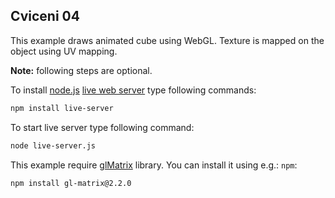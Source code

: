 Cviceni 04
----------

This example draws animated cube using WebGL. Texture is mapped on the object using UV mapping.

**Note:** following steps are optional.

To install [node.js](https://nodejs.org/) [live web server](https://github.com/tapio/live-server) type following commands:

```bash
npm install live-server
```

To start live server type following command:

```bash
node live-server.js
```

This example require [glMatrix](http://glmatrix.net/) library. You can install
it using e.g.: `npm`:

```bash
npm install gl-matrix@2.2.0
```
